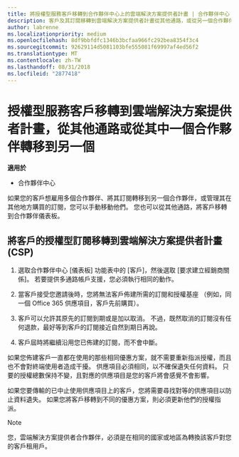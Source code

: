 ```yaml
---
title: 將授權型服務客戶移轉到合作夥伴中心上的雲端解決方案提供者計畫 | 合作夥伴中心
description: 客戶及其訂閱移轉到雲端解決方案提供者計畫從其他通路，或從另一個合作夥伴。
author: labrenne
ms.localizationpriority: medium
ms.openlocfilehash: 8df9bbfdfc1346b3bcfaa966fc292bea8354f3c4
ms.sourcegitcommit: 92629114d5081103bfe555081f69997af4ed56f2
ms.translationtype: MT
ms.contentlocale: zh-TW
ms.lasthandoff: 08/31/2018
ms.locfileid: "2877418"
---
```

# <a name="transfer-license-based-services-customers-to-the-cloud-solution-provider-program-from-another-channel-or-from-one-partner-to-another"></a>授權型服務客戶移轉到雲端解決方案提供者計畫，從其他通路或從其中一個合作夥伴轉移到另一個

**適用於**

-  合作夥伴中心

如果您的客戶想雇用多個合作夥伴、將其訂閱轉移到另一個合作夥伴，或管理其在其他地方購買的訂閱，您可以手動移動他們。 您也可以從其他通路，將客戶移轉到合作夥伴儀表板。

## <a name="move-your-customers-license-based-subscriptions-to-the-cloud-solution-provider-program-csp"></a>將客戶的授權型訂閱移轉到雲端解決方案提供者計畫 (CSP)

1. 選取合作夥伴中心 \[儀表板\] 功能表中的 \[客戶\]，然後選取 \[要求建立經銷商關係\]。 若要提供多通路帳戶支援，您必須執行相同的動作。

2.  當客戶接受您邀請後時，您將無法客戶佈建所需的訂閱和授權基座 （例如，同一個 Office 365 供應項目，客戶先前購買）。

3. 客戶可以允許其原先的訂閱到期或是加以取消。 不過，既然取消的訂閱沒有任何退款，最好等到客戶的訂閱接近自然到期日再說。

4. 客戶屆時將繼續沿用您已佈建的訂閱，而不會中斷。


如果您佈建客戶一直都在使用的那些相同優惠方案，就不需要重新指派授權，而且也不會對終端使用者造成干擾。 供應項目必須相同，以不確保遺失任何資料。 只要的授權總數保持不變，且對應的供應項目是您的客戶將會感覺不會影響。

如果您要傳輸的已中止使用供應項目上的客戶，您將需要尋找對等的供應項目以防止資料遺失。 如果您將客戶移轉到不同的優惠方案，則必須更新他們的授權指派。

>[!NOTE]
>您，雲端解決方案提供者合作夥伴，必須是在相同的國家或地區為轉換該客戶對您的客戶租用戶。 



